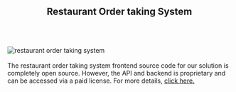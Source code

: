 <h2 style="text-align:center">Restaurant Order taking System</h2><br/><br/>

![restaurant order taking system](https://admin.ninjascode.com/wp-content/uploads/2025/repoImages/patricia/4.webp) <br/><br/>The restaurant order taking system frontend source code for our solution is completely open source. However, the API and backend is proprietary and can be accessed via a paid license. For more details, <a href="https://enatega.com/?utm_source=github&utm_medium=repo&utm_campaign=patricia-restaurant-order-taking-system" target="_blank">click here.</a>
